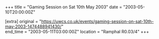 +++
title = "Gaming Session on Sat 10th May 2003"
date = "2003-05-10T20:00:00Z"

[extra]
original = "https://uwcs.co.uk/events/gaming-session-on-sat-10th-may-2003-1474488941430/"    
end_time = "2003-05-11T03:00:00Z"
location = "Ramphal R0.03/4"
+++




